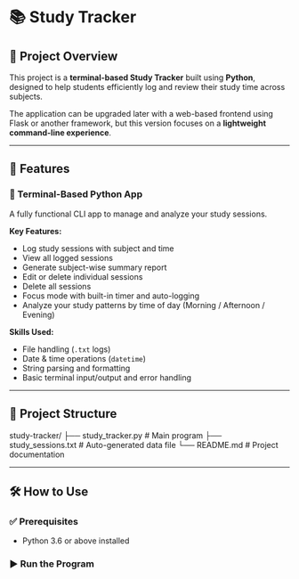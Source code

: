 # 📚 Study Tracker

## 📝 Project Overview

This project is a **terminal-based Study Tracker** built using **Python**, designed to help students efficiently log and review their study time across subjects.

The application can be upgraded later with a web-based frontend using Flask or another framework, but this version focuses on a **lightweight command-line experience**.

---

## 🚀 Features

### 🔹 Terminal-Based Python App

A fully functional CLI app to manage and analyze your study sessions.

**Key Features:**
- Log study sessions with subject and time  
- View all logged sessions  
- Generate subject-wise summary report  
- Edit or delete individual sessions  
- Delete all sessions  
- Focus mode with built-in timer and auto-logging  
- Analyze your study patterns by time of day (Morning / Afternoon / Evening)

**Skills Used:**
- File handling (`.txt` logs)  
- Date & time operations (`datetime`)  
- String parsing and formatting  
- Basic terminal input/output and error handling  

---

## 📁 Project Structure
study-tracker/
├── study_tracker.py # Main program
├── study_sessions.txt # Auto-generated data file
└── README.md # Project documentation

---


## 🛠️ How to Use

### ✅ Prerequisites

- Python 3.6 or above installed

### ▶️ Run the Program

```bash







